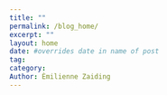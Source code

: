 ```yaml
---
title: ""
permalink: /blog_home/
excerpt: ""
layout: home
date: #overrides date in name of post
tag:
category: 
Author: Èmilienne Zaiding
---
```


